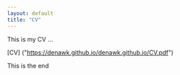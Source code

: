 ```yaml
---
layout: default
title: "CV"
---
```


This is my CV ...

[CV] ("https://denawk.github.io/denawk.github.io/CV.pdf")


This is the end
